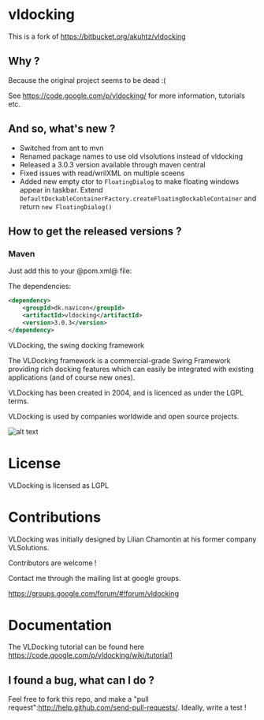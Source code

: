# vldocking

This is a fork of https://bitbucket.org/akuhtz/vldocking

## Why ?

Because the original project seems to be dead :(

See https://code.google.com/p/vldocking/ for more information, tutorials etc.

## And so, what's new ?

* Switched from ant to mvn
* Renamed package names to use old vlsolutions instead of vldocking
* Released a 3.0.3 version available through maven central
* Fixed issues with read/wrilXML on multiple sceens
* Added new empty ctor to `FloatingDialog` to make floating windows appear in taskbar. Extend `DefaultDockableContainerFactory.createFloatingDockableContainer` and return `new FloatingDialog()`

## How to get the released versions ?

### Maven

Just add this to your @pom.xml@ file:

The dependencies:

```xml
<dependency>
    <groupId>dk.navicon</groupId>
    <artifactId>vldocking</artifactId>
    <version>3.0.3</version>
</dependency>
```

VLDocking, the swing docking framework

The VLDocking framework is a commercial-grade Swing Framework providing rich docking features which can easily be integrated with existing applications (and of course new ones).

VLDocking has been created in 2004, and is licenced as under the LGPL terms.

VLDocking is used by companies worldwide and open source projects.

![alt text](http://vldocking.googlecode.com/svn/wiki/vldocking3.jpg)

License
=======

VLDocking is licensed as LGPL

Contributions
=============

VLDocking was initially designed by Lilian Chamontin at his former company VLSolutions. 

Contributors are welcome !

Contact me through the mailing list at google groups.

https://groups.google.com/forum/#!forum/vldocking

Documentation
============

The VLDocking tutorial can be found here https://code.google.com/p/vldocking/wiki/tutorial1

## I found a bug, what can I do ?

Feel free to fork this repo, and make a "pull request":http://help.github.com/send-pull-requests/. Ideally, write a test !
 
